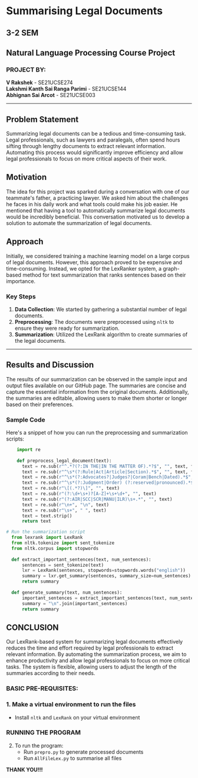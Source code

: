 # Summarising Legal Documents
## 3-2 SEM
## Natural Language Processing Course Project

### PROJECT BY:
**V Rakshek** - SE21UCSE274  
**Lakshmi Kanth Sai Ranga Parimi** - SE21UCSE144  
**Abhignan Sai Arcot** - SE21UCSE003  

---

## Problem Statement
Summarizing legal documents can be a tedious and time-consuming task. Legal professionals, such as lawyers and paralegals, often spend hours sifting through lengthy documents to extract relevant information.</br> Automating this process would significantly improve efficiency and allow legal professionals to focus on more critical aspects of their work.


## Motivation
The idea for this project was sparked during a conversation with one of our teammate's father, a practicing lawyer. We asked him about the challenges he faces in his daily work and what tools could make his job easier. He mentioned that having a tool to automatically summarize legal documents would be incredibly beneficial. This conversation motivated us to develop a solution to automate the summarization of legal documents.

## Approach
Initially, we considered training a machine learning model on a large corpus of legal documents. However, this approach proved to be expensive and time-consuming. Instead, we opted for the LexRanker system, a graph-based method for text summarization that ranks sentences based on their importance.

### Key Steps
1. **Data Collection**: We started by gathering a substantial number of legal documents.
2. **Preprocessing**: The documents were preprocessed using `nltk` to ensure they were ready for summarization.
3. **Summarization**: Utilized the LexRank algorithm to create summaries of the legal documents.

---

## Results and Discussion
The results of our summarization can be observed in the sample input and output files available on our GitHub page. The summaries are concise and capture the essential information from the original documents. Additionally, the summaries are editable, allowing users to make them shorter or longer based on their preferences.

### Sample Code
Here's a snippet of how you can run the preprocessing and summarization scripts:

```python
    import re
    
    def preprocess_legal_document(text):
      text = re.sub(r"^.*?(?:IN THE|IN THE MATTER OF).*?$", "", text, flags=re.MULTILINE | re.DOTALL)
      text = re.sub(r"^\s*(?:Rule|Act|Article|Section).*$", "", text, flags=re.MULTILINE)
      text = re.sub(r"^\s*(?:Advocates?|Judges?|Coram|Bench|Dated).*$", "", text, flags=re.MULTILINE)
      text = re.sub(r"^\s*(?:Judgment|Order) (?:reserved|pronounced).*$", "", text, flags=re.MULTILINE)
      text = re.sub(r"\[(.*?)\]", "", text)
      text = re.sub(r"(?:\d+\s+)?[A-Z]+\s+\d+", "", text)
      text = re.sub(r"(?:AIR|SCC|SCR|MANU|ILR)\s+.*", "", text)
      text = re.sub(r"\n+", "\n", text)
      text = re.sub(r"\s+", " ", text)
      text = text.strip()
      return text

# Run the summarization script
  from lexrank import LexRank
  from nltk.tokenize import sent_tokenize
  from nltk.corpus import stopwords
  
  def extract_important_sentences(text, num_sentences):
      sentences = sent_tokenize(text)
      lxr = LexRank(sentences, stopwords=stopwords.words("english"))
      summary = lxr.get_summary(sentences, summary_size=num_sentences)
      return summary
  
  def generate_summary(text, num_sentences):
      important_sentences = extract_important_sentences(text, num_sentences)
      summary = "\n".join(important_sentences)
      return summary
```
## CONCLUSION
Our LexRank-based system for summarizing legal documents effectively reduces the time and effort required by legal professionals to extract relevant information. By automating the summarization process, we aim to enhance productivity and allow legal professionals to focus on more critical tasks. The system is flexible, allowing users to adjust the length of the summaries according to their needs.


### BASIC PRE-REQUISITES:

### 1. Make a virtual environment to run the files
* Install `nltk` and `LexRank` on your virtual environment

### RUNNING THE PROGRAM

2. To run the program:
    - Run `prepro.py` to generate processed documents
    - Run `AllFileLex.py` to summarise all files

**THANK YOU!!!**

